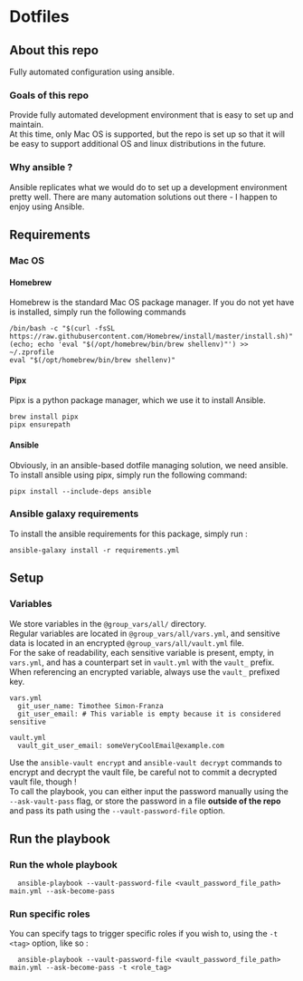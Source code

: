 # Dotfiles

## About this repo
Fully automated configuration using ansible.

### Goals of this repo
Provide fully automated development environment that is easy to set up and maintain.  
At this time, only Mac OS is supported, but the repo is set up so that it will be easy to support additional OS and linux distributions in the future.

### Why ansible ?
Ansible replicates what we would do to set up a development environment pretty well. There are many automation solutions out there - I happen to enjoy using Ansible.

## Requirements
### Mac OS
#### Homebrew
Homebrew is the standard Mac OS package manager. If you do not yet have is installed, simply run the following commands
```
/bin/bash -c "$(curl -fsSL https://raw.githubusercontent.com/Homebrew/install/master/install.sh)"
(echo; echo 'eval "$(/opt/homebrew/bin/brew shellenv)"') >> ~/.zprofile
eval "$(/opt/homebrew/bin/brew shellenv)"
```

#### Pipx
Pipx is a python package manager, which we use it to install Ansible.
```
brew install pipx
pipx ensurepath
```

#### Ansible
Obviously, in an ansible-based dotfile managing solution, we need ansible.
To install ansible using pipx, simply run the following command: 
```
pipx install --include-deps ansible
```

### Ansible galaxy requirements
To install the ansible requirements for this package, simply run :
```
ansible-galaxy install -r requirements.yml
```

## Setup
### Variables
We store variables in the `@group_vars/all/` directory.  
Regular variables are located in `@group_vars/all/vars.yml`, and sensitive data is located in an encrypted `@group_vars/all/vault.yml` file.  
For the sake of readability, each sensitive variable is present, empty, in `vars.yml`, and has a counterpart set in `vault.yml` with the `vault_` prefix.  
When referencing an encrypted variable, always use the `vault_` prefixed key.

```
vars.yml
  git_user_name: Timothee Simon-Franza
  git_user_email: # This variable is empty because it is considered sensitive

vault.yml
  vault_git_user_email: someVeryCoolEmail@example.com
```

Use the `ansible-vault encrypt` and `ansible-vault decrypt` commands to encrypt and decrypt the vault file, be careful not to commit a decrypted vault file, though !  
To call the playbook, you can either input the password manually using the `--ask-vault-pass` flag, or store the password in a file **outside of the repo** and pass its path using the `--vault-password-file` option.


## Run the playbook
### Run the whole playbook
```
  ansible-playbook --vault-password-file <vault_password_file_path>  main.yml --ask-become-pass
```

### Run specific roles
You can specify tags to trigger specific roles if you wish to, using the `-t <tag>` option, like so :
```
  ansible-playbook --vault-password-file <vault_password_file_path> main.yml --ask-become-pass -t <role_tag>
```
